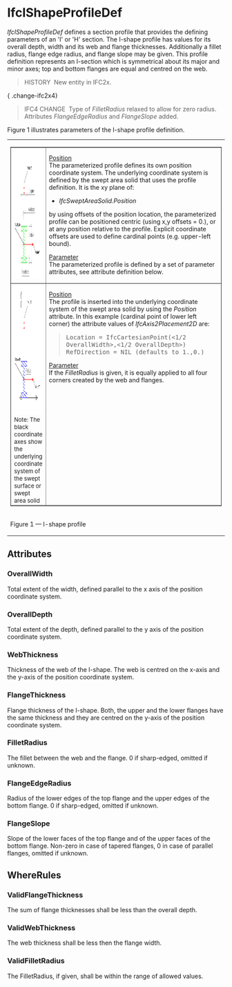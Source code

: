 # IfcIShapeProfileDef

_IfcIShapeProfileDef_ defines a section profile that provides the defining parameters of an 'I' or 'H' section. The I-shape profile has values for its overall depth, width and its web and flange thicknesses. Additionally a fillet radius, flange edge radius, and flange slope may be given. This profile definition represents an I-section which is symmetrical about its major and minor axes; top and bottom flanges are equal and centred on the web.

> HISTORY&nbsp; New entity in IFC2x.

{ .change-ifc2x4}
> IFC4 CHANGE&nbsp; Type of _FilletRadius_ relaxed to allow for zero radius. Attributes _FlangeEdgeRadius_ and _FlangeSlope_ added.

Figure 1 illustrates parameters of the I-shape profile definition.

<table>
<tr><td>
<table border="1" cellpadding="2" cellspacing="2" frame="border" width="100%">
  <tbody>
    <tr>
      <td width="420"><img src="../../../../figures/ifcishapeprofiledef-layout1.gif" alt="I-shape profile" border="0" height="300" width="400"></td>
      <td align="left" valign="top" width="100%">
      <p><u>Position</u>
      <br>
The parameterized
profile defines its own position coordinate system.
The underlying
coordinate system is defined by the swept area solid
that uses the profile definition. It is the xy plane of: </p>
      <ul>
        <li style="font-style: italic;">IfcSweptAreaSolid.Position</li>
      </ul>
by using offsets of the position location, the parameterized profile
can be positioned centric (using x,y offsets = 0.), or at any position
relative to the profile. Explicit coordinate offsets are used to define
cardinal points (e.g. upper-left bound).
      <p><u>Parameter</u>
      <br>
The parameterized profile
is defined by a set of parameter attributes, see attribute definition
below.</p>
      </td>
    </tr>
    <tr>
      <td width="420"><img src="../../../../figures/ifcishapeprofiledef-layout2.gif" alt="I shape with fillet" border="0" height="300" width="400"><br>
      <font size="-1">Note:
The black coordinate axes show the
underlying coordinate system of the swept surface or swept area solid</font></td>
      <td align="left" valign="top" width="100%">
      <p><u>Position</u>
      <br>
The profile is inserted into the underlying
coordinate system of the swept area solid by using the <em>Position</em>
attribute. In this example (cardinal point of lower left corner) the
attribute values of <em>IfcAxis2Placement2D</em>
are:</p>
      <blockquote>
        <p> <tt>Location
= IfcCartesianPoint(&lt;1/2
OverallWidth&gt;,&lt;1/2 OverallDepth&gt;)<br>
RefDirection = NIL (defaults to 1.,0.)</tt></p>
      </blockquote>
      <p><u>Parameter</u><br>
If the <em>FilletRadius</em>
is given, it is equally applied to all four corners created by the web
and flanges.</p>
      </td>
    </tr>
  </tbody>
</table>
</td></tr>
<tr><td><p class="figure">Figure 1 &mdash; I-shape profile</p></td></tr>
</table>

## Attributes

### OverallWidth
Total extent of the width, defined parallel to the x axis of the position coordinate system.

### OverallDepth
Total extent of the depth, defined parallel to the y axis of the position coordinate system.

### WebThickness
Thickness of the web of the I-shape. The web is centred on the x-axis and the y-axis of the position coordinate system.

### FlangeThickness
Flange thickness of the I-shape. Both, the upper and the lower flanges have the same thickness and they are centred on the y-axis of the position coordinate system.

### FilletRadius
The fillet between the web and the flange.  0 if sharp-edged, omitted if unknown.

### FlangeEdgeRadius
Radius of the lower edges of the top flange and the upper edges of the bottom flange.  0 if sharp-edged, omitted if unknown.

### FlangeSlope
Slope of the lower faces of the top flange and of the upper faces of the bottom flange.  Non-zero in case of tapered flanges, 0 in case of parallel flanges, omitted if unknown.

## WhereRules

### ValidFlangeThickness
The sum of flange thicknesses shall be less than the overall depth.

### ValidWebThickness
The web thickness shall be less then the flange width.

### ValidFilletRadius
The FilletRadius, if given, shall be within the range of allowed values.
